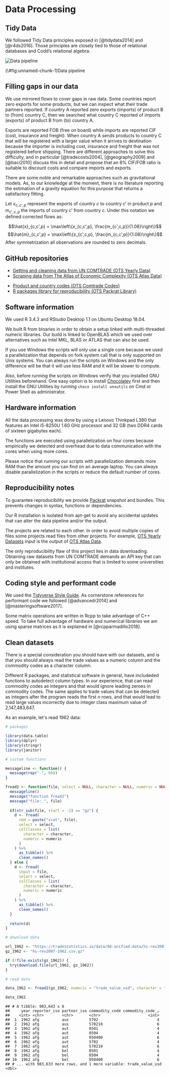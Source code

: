 # Data Processing

## Tidy Data

We followed Tidy Data principles exposed in [@tidydata2014] and  [@r4ds2016]. Those principles are closely tied to those of relational databases and Codd’s relational algebra.

<div class="figure">
<img src="fig/tidy-data.svg" alt="Data pipeline"  />
<p class="caption">(\#fig:unnamed-chunk-1)Data pipeline</p>
</div>

## Filling gaps in our data

We use mirrored flows to cover gaps in raw data. Some countries report zero exports for some products, but we can inspect what their trade partners reported. If country A reported zero exports (imports) of product B to (from) country C, then we searched what country C reported of imports (exports) of product B from (to) country A.

Exports are reported FOB (free on board) while imports are reported CIF (cost, insurance and freight). When country A sends products to country C that will be registered with a larger value when it arrives to destination because the importer is including cost, insurance and freight that was not registered before shipping. There are different approaches to solve this difficulty, and in particular [@tradecosts2004], [@geography2009] and [@baci2010] discuss this in detail and propose that an 8% CIF/FOB ratio is suitable to discount costs and compare imports and exports.

There are some noble and remarkable approaches such as gravitational models. As, to our knowledge at the moment, there is no literature reporting the estimation of a gravity equation for this purpose that returns a satisfactory fitting.

Let $x_{c,c',p}$ represent the exports of country $c$ to country $c'$ in product $p$ and $m_{c',c,p}$ the imports of country $c'$ from country $c$. Under this notation we defined corrected flows as:

$$\hat{x}_{c,c',p} = \max\left\{x_{c,c',p}, \frac{m_{c',c,p}}{1.08}\right\}$$
$$\hat{m}_{c,c',p} = \max\left\{x_{c',c,p}, \frac{m_{c,c',p}}{1.08}\right\}$$
After symmetrization all observations are rounded to zero decimals.

## GitHub repositories

* [Getting and cleaning data from UN COMTRADE (OTS Yearly Data)](https://github.com/tradestatistics/ts-yearly-datasets)
* [Scraping data from The Atlas of Economic Complexity (OTS Atlas Data)](https://github.com/tradestatistics/ts-atlas-data)
<!--
* [Product and country codes (OTS Observatory Codes)](https://github.com/tradestatistics/ts-observatory-codes)
-->
* [Product and country codes (OTS Comtrade Codes)](https://github.com/tradestatistics/ts-comtrade-codes)
* [R packages library for reproducibility (OTS Packrat Library)](https://github.com/tradestatistics/ts-packrat-library/)

## Software information

We used R 3.4.3 and RStudio Desktop 1.1 on Ubuntu Desktop 18.04.

We built R from binaries in order to obtain a setup linked with multi-threaded numeric libraries. Our build is linked to OpenBLAS which we used over alternatives such as Intel MKL, BLAS or ATLAS that can also be used.

If you use Windows the scripts will only use a single core because we used a parallelization that depends on fork system call that is only supported on Unix systems. You can always run the scripts on Windows and the only difference will be that it will use less RAM and it will be slower to compute.

Also, before running the scripts on Windows verify that you installed GNU Utilities beforehand. One easy option is to install [Chocolatey](https://chocolatey.org/) first and then install the GNU Utilities by running `choco install unxutils` on Cmd or Power Shell as administrator.

## Hardware information

All the data processing was done by using a Lenovo Thinkpad L380 that features an Intel i5-8250U 1.60 GHz processor and 32 GB (two DDR4 cards of sixteen gigabytes each).

The functions are executed using parallelization on four cores because empirically we detected and overhead due to data communication with the cores when using more cores.

Please notice that running our scripts with parallelization demands more RAM than the amount you can find on an average laptop. You can always disable parallelization in the scripts or reduce the default number of cores.

## Reproducibility notes

To guarantee reproducibility we provide [Packrat](https://rstudio.github.io/packrat/) snapshot and bundles. This prevents changes in syntax, functions or dependencies.

Our R installation is isolated from apt-get to avoid any accidental updates that can alter the data pipeline and/or the output.

The projects are related to each other. In order to avoid multiple copies of files some projects read files from other projects. For example, [OTS Yearly Datasets](https://github.com/tradestatistics/ts-yearly-datasets) input is the output of [OTS Atlas Data](https://github.com/tradestatistics/ts-atlas-data).

The only reproducibility flaw of this project lies in data downloading. Obtaining raw datasets from UN COMTRADE demands an API key that can only be obtained with institutional access that is limited to some universities and institutes.

## Coding style and performant code

We used the [Tidyverse Style Guide](http://style.tidyverse.org/). As cornerstone references for performant code we followed [@advancedr2014] and [@masteringsoftware2017].

Some matrix operations are written in Rcpp to take advantage of C++ speed. To take full advantage of hardware and numerical libraries we am using sparse matrices as it is explained in [@rcpparmadillo2018].

<!--
## Materials of interest

* [Product space layouts (Pacha's Product Space)](https://github.com/pachamaltese/oec-product-space)
-->

## Clean datasets

There is a special consideration you should have with our datasets, and is that you should always read the trade values as a numeric column and the commodity codes as a character column.

Different R packages, and statistical software in general, have includeded functions to autodetect column types. In our experience, that can read commodity codes as integers and that would ignore leading zeroes in commodity codes. The same applies to trade values that can be detected as integers after the program reads the first $n$ rows, and that would lead to read large values incorrectly due to integer class maximum value of 2,147,483,647.

As an example, let's read 1962 data:


```r
# packages

library(data.table)
library(dplyr)
library(stringr)
library(janitor)

# custom functions

messageline <- function() {
  message(rep("-", 60))
}

fread2 <- function(file, select = NULL, character = NULL, numeric = NULL) {
  messageline()
  message("function fread2")
  message("file: ", file)
  
  if(str_sub(file, start = -2) == "gz") {
    d <- fread(
      cmd = paste("zcat", file),
      select = select,
      colClasses = list(
        character = character,
        numeric = numeric
      )
    ) %>%
      as_tibble() %>%
      clean_names()
  } else {
    d <- fread(
      input = file,
      select = select,
      colClasses = list(
        character = character,
        numeric = numeric
      )
    ) %>%
      as_tibble() %>%
      clean_names()
  }
  
  return(d)
}

# download data

url_1962 <- "https://tradestatistics.io/data/04-unified-data/hs-rev2007/hs-rev2007-1962.csv.gz"
gz_1962 <- "hs-rev2007-1962.csv.gz"

if (!file.exists(gz_1962)) {
  try(download.file(url_1962, gz_1962))
}

# read data

data_1962 <- fread2(gz_1962, numeric = "trade_value_usd", character = "commodity_code")

data_1962
```

```
## # A tibble: 983,643 x 6
##     year reporter_iso partner_iso commodity_code commodity_code_…
##    <int> <chr>        <chr>       <chr>                     <int>
##  1  1962 afg          aus         5702                          4
##  2  1962 afg          aus         570210                        6
##  3  1962 afg          aut         0501                          4
##  4  1962 afg          aut         0504                          4
##  5  1962 afg          aut         050400                        6
##  6  1962 afg          aut         5702                          4
##  7  1962 afg          aut         570210                        6
##  8  1962 afg          bel         0501                          4
##  9  1962 afg          bel         0504                          4
## 10  1962 afg          bel         050400                        6
## # ... with 983,633 more rows, and 1 more variable: trade_value_usd <dbl>
```

